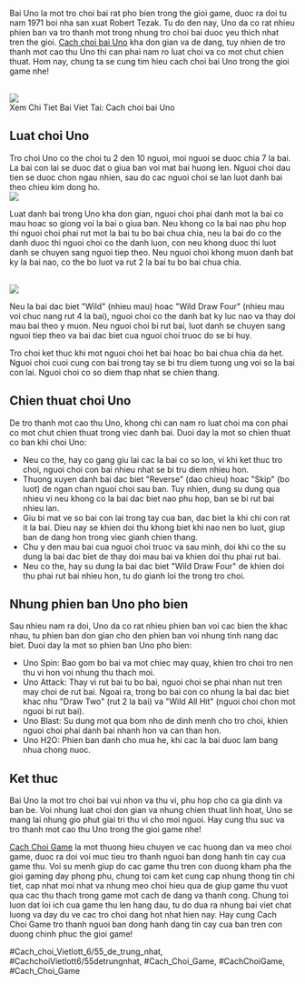 <main>
<p>Bai Uno la mot tro choi bai rat pho bien trong the gioi game, duoc ra doi tu nam 1971 boi nha san xuat Robert Tezak. Tu do den nay, Uno da co rat nhieu phien ban va tro thanh mot trong nhung tro choi bai duoc yeu thich nhat tren the gioi. <a href="https://cachchoigame.com/cach-choi-bai-uno/">Cach choi bai Uno</a> kha don gian va de dang, tuy nhien de tro thanh mot cao thu Uno thi can phai nam ro luat choi va co mot chut chien thuat. Hom nay, chung ta se cung tim hieu cach choi bai Uno trong the gioi game nhe!</p><br><img src="https://cachchoigame.com/wp-content/uploads/2025/03/Logo-cachchoigame.com_-1.png"></br>
Xem Chi Tiet Bai Viet Tai: Cach choi bai Uno
<h2>Luat choi Uno</h2>
<p>Tro choi Uno co the choi tu 2 den 10 nguoi, moi nguoi se duoc chia 7 la bai. La bai con lai se duoc dat o giua ban voi mat bai huong len. Nguoi choi dau tien se duoc chon ngau nhien, sau do cac nguoi choi se lan luot danh bai theo chieu kim dong ho.<br><img src="https://cachchoigame.com/wp-content/uploads/2025/03/Logo-cachchoigame.com_-800x800.png"></br>
<p>Luat danh bai trong Uno kha don gian, nguoi choi phai danh mot la bai co mau hoac so giong voi la bai o giua ban. Neu khong co la bai nao phu hop thi nguoi choi phai rut mot la bai tu bo bai chua chia, neu la bai do co the danh duoc thi nguoi choi co the danh luon, con neu khong duoc thi luot danh se chuyen sang nguoi tiep theo. Neu nguoi choi khong muon danh bat ky la bai nao, co the bo luot va rut 2 la bai tu bo bai chua chia.</p><br><img src="https://cachchoigame.com/wp-content/uploads/2025/03/cach-choi-hui-kham-pha-the-gioi-hui-tu-a-den-z-67d3ea7d7d576.jpg"></br>
<p>Neu la bai dac biet "Wild" (nhieu mau) hoac "Wild Draw Four" (nhieu mau voi chuc nang rut 4 la bai), nguoi choi co the danh bat ky luc nao va thay doi mau bai theo y muon. Neu nguoi choi bi rut bai, luot danh se chuyen sang nguoi tiep theo va bai dac biet cua nguoi choi truoc do se bi huy.
<p>Tro choi ket thuc khi mot nguoi choi het bai hoac bo bai chua chia da het. Nguoi choi cuoi cung con bai trong tay se bi tru diem tuong ung voi so la bai con lai. Nguoi choi co so diem thap nhat se chien thang.</p>
<h2>Chien thuat choi Uno</h2>
<p>De tro thanh mot cao thu Uno, khong chi can nam ro luat choi ma con phai co mot chut chien thuat trong viec danh bai. Duoi day la mot so chien thuat co ban khi choi Uno:
<ul>
<li>Neu co the, hay co gang giu lai cac la bai co so lon, vi khi ket thuc tro choi, nguoi choi con bai nhieu nhat se bi tru diem nhieu hon.</li>
<li>Thuong xuyen danh bai dac biet "Reverse" (dao chieu) hoac "Skip" (bo luot) de ngan chan nguoi choi sau ban. Tuy nhien, dung su dung qua nhieu vi neu khong co la bai dac biet nao phu hop, ban se bi rut bai nhieu lan.</li>
<li>Giu bi mat ve so bai con lai trong tay cua ban, dac biet la khi chi con rat it la bai. Dieu nay se khien doi thu khong biet khi nao nen bo luot, giup ban de dang hon trong viec gianh chien thang.</li>
<li>Chu y den mau bai cua nguoi choi truoc va sau minh, doi khi co the su dung la bai dac biet de thay doi mau bai va khien doi thu phai rut bai.</li>
<li>Neu co the, hay su dung la bai dac biet "Wild Draw Four" de khien doi thu phai rut bai nhieu hon, tu do gianh loi the trong tro choi.</li>
</ul>
<h2>Nhung phien ban Uno pho bien</h2>
<p>Sau nhieu nam ra doi, Uno da co rat nhieu phien ban voi cac bien the khac nhau, tu phien ban don gian cho den phien ban voi nhung tinh nang dac biet. Duoi day la mot so phien ban Uno pho bien:</p>
<ul>
<li>Uno Spin: Bao gom bo bai va mot chiec may quay, khien tro choi tro nen thu vi hon voi nhung thu thach moi.</li>
<li>Uno Attack: Thay vi rut bai tu bo bai, nguoi choi se phai nhan nut tren may choi de rut bai. Ngoai ra, trong bo bai con co nhung la bai dac biet khac nhu "Draw Two" (rut 2 la bai) va "Wild All Hit" (nguoi choi chon mot nguoi bi rut bai).</li>
<li>Uno Blast: Su dung mot qua bom nho de dinh menh cho tro choi, khien nguoi choi phai danh bai nhanh hon va can than hon.</li>
<li>Uno H2O: Phien ban danh cho mua he, khi cac la bai duoc lam bang nhua chong nuoc.</li>
</ul>
<h2>Ket thuc</h2>
<p>Bai Uno la mot tro choi bai vui nhon va thu vi, phu hop cho ca gia dinh va ban be. Voi nhung luat choi don gian va nhung chien thuat linh hoat, Uno se mang lai nhung gio phut giai tri thu vi cho moi nguoi. Hay cung thu suc va tro thanh mot cao thu Uno trong the gioi game nhe!</p>
</main><p><a href="https://cachchoigame.com/">Cach Choi Game</a> la mot thuong hieu chuyen ve cac huong dan va meo choi game, duoc ra doi voi muc tieu tro thanh nguoi ban dong hanh tin cay cua game thu. Voi su menh giup do cac game thu tren con duong kham pha the gioi gaming day phong phu, chung toi cam ket cung cap nhung thong tin chi tiet, cap nhat moi nhat va nhung meo choi hieu qua de giup game thu vuot qua cac thu thach trong game mot cach de dang va thanh cong. Chung toi luon dat loi ich cua game thu len hang dau, tu do dua ra nhung bai viet chat luong va day du ve cac tro choi dang hot nhat hien nay. Hay cung Cach Choi Game tro thanh nguoi ban dong hanh dang tin cay cua ban tren con duong chinh phuc the gioi game!</p>
#Cach_choi_Vietlott_6/55_de_trung_nhat, #CachchoiVietlott6/55detrungnhat, #Cach_Choi_Game, #CachChoiGame, #Cach_Choi_Game
